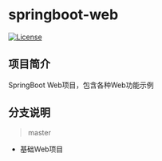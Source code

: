 # springboot-web

[![License](https://img.shields.io/badge/License-Apache%202.0-blue.svg?label=license)](https://github.com/KimZing/springboot-web/blob/master/LICENSE)

## 项目简介

SpringBoot Web项目，包含各种Web功能示例

## 分支说明

> master

* 基础Web项目